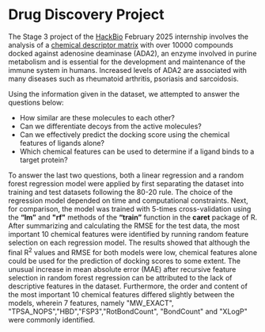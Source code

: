 # Drug Discovery Project

The Stage 3 project of the [HackBio](https://thehackbio.com) February 2025 internship involves the analysis of a [chemical descriptor matrix](https://github.com/HackBio-Internship/2025_project_collection/raw/refs/heads/main/Python/Dataset/drug_class_struct.txt) with over 10000 compounds docked against adenosine deaminase (ADA2), an enzyme involved in purine metabolism and is essential for the development and maintenance of the immune system in humans. Increased levels of ADA2 are associated with many diseases such as rheumatoid arthritis, psoriasis and sarcoidosis.

Using the information given in the dataset, we attempted to answer the questions below:

- How similar are these molecules to each other?
- Can we differentiate decoys from the active molecules?
- Can we effectively predict the docking score using the chemical features of ligands alone?
- Which chemical features can be used to determine if a ligand binds to a target protein?


To answer the last two questions, both a linear regression and a random forest regression model were applied by first separating the dataset into training and test datasets following the 80-20 rule. The choice of the regression model depended on time and computational constraints. Next, for comparison, the model was trained with 5-times cross-validation using the **“lm”** and **"rf"** methods of the **“train”** function in the **caret** package of R. After summarizing and calculating the RMSE for the test data, the most important 10 chemical features were identified by running random feature selection on each regression model. The results showed that although the final R<sup>2</sup> values and RMSE for both models were low, chemical features alone could be used for the prediction of docking scores to some extent. The unusual increase in mean absolute error (MAE) after recursive feature selection in random forest regression can be attributed to the lack of descriptive features in the dataset. Furthermore, the order and content of the most important 10 chemical features differed slightly between the models, wherein 7 features, namely "MW_EXACT", "TPSA_NOPS","HBD","FSP3","RotBondCount", "BondCount" and "XLogP" were commonly identified. 
